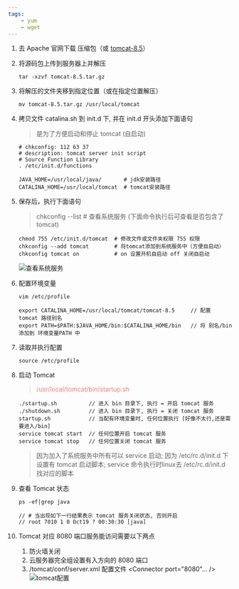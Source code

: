 ```yaml
---
tags:
    - yum
    - wget
---
```


1. 去 Apache 官网下载 压缩包（或 [tomcat-8.5](http://39.106.78.182/download/package/apache-tomcat-8.5.88.tar.gz)）
2. 将源码包上传到服务器上并解压

    ```shell
    tar -xzvf tomcat-8.5.tar.gz
    ```

3. 将解压的文件夹移到指定位置（或在指定位置解压）

    ```shell
    mv tomcat-8.5.tar.gz /usr/local/tomcat
    ```

4. 拷贝文件 catalina.sh 到 init.d 下, 并在 init.d 开头添加下面语句

    > 是为了方便启动和停止 tomcat (自启动)

    ```vim
    # chkconfig: 112 63 37
    # description: tomcat server init script
    # Source Function Library
    . /etc/init.d/functions
    
    JAVA_HOME=/usr/local/java/       # jdk安装路径
    CATALINA_HOME=/usr/local/tomcat  # tomcat安装路径
    ```

5. 保存后，执行下面语句

    > chkconfig --list # 查看系统服务 (下面命令执行后可查看是否包含了tomcat)

    ```shell
    chmod 755 /etc/init.d/tomcat  # 修改文件或文件夹权限 755 权限
    chkconfig --add tomcat        # 将tomcat添加到系统服务中（方便自启动）
    chkconfig tomcat on           # on 设置开机自启动 off 关闭自启动
    ```

    ![查看系统服务](http://39.106.78.182/download/image/service-list.png)
6. 配置环境变量

    ```shell
    vim /etc/profile
    
    export CATALINA_HOME=/usr/local/tomcat/tomcat-8.5     // 配置 tomcat 路径别名
    export PATH=$PATH:$JAVA_HOME/bin:$CATALINA_HOME/bin   // 将 别名/bin 添加到 环境变量PATH 中
    ```

7. 读取并执行配置

    ```shell
    source /etc/profile
    ```

8. 启动 Tomcat

    > <span style="color:rgb(241, 123, 123)">/usr/local/tomcat/bin/startup.sh</span>

    ```shell
    ./startup.sh          // 进入 bin 目录下, 执行 = 开启 tomcat 服务
    ./shutdown.sh         // 进入 bin 目录下, 执行 = 关闭 tomcat 服务
    startup.sh            // 当配有环境变量时, 任何位置执行 [好像不太行,还是需要进入/bin]
    service tomcat start  // 任何位置开启 tomcat 服务
    service tomcat stop   // 任何位置关闭 tomcat 服务
    ```

    > 因为加入了系统服务中所有可以 service 启动; 因为 /etc/rc.d/init.d 下设置有 tomcat 启动脚本; service 命令执行时linux去 /etc/rc.d/init.d 找对应的脚本

9. 查看 Tomcat 状态

    ```shell
    ps -ef|grep java
    
    // # 当出现如下一行结果表示 tomcat 服务关闭状态, 否则开启
    // root 7010 1 0 Oct19 ? 00:30:30 [java]
    ```

10. Tomcat 对应 8080 端口服务能访问需要以下两点
    1. 防火墙关闭
    2. 云服务器完全组设置有入方向的 8080 端口
    3. /tomcat/conf/server.xml 配置文件 \<Connector port="8080"... />
    ![tomcat配置](http://39.106.78.182/download/image/tomcat%E9%85%8D%E7%BD%AE.png)

